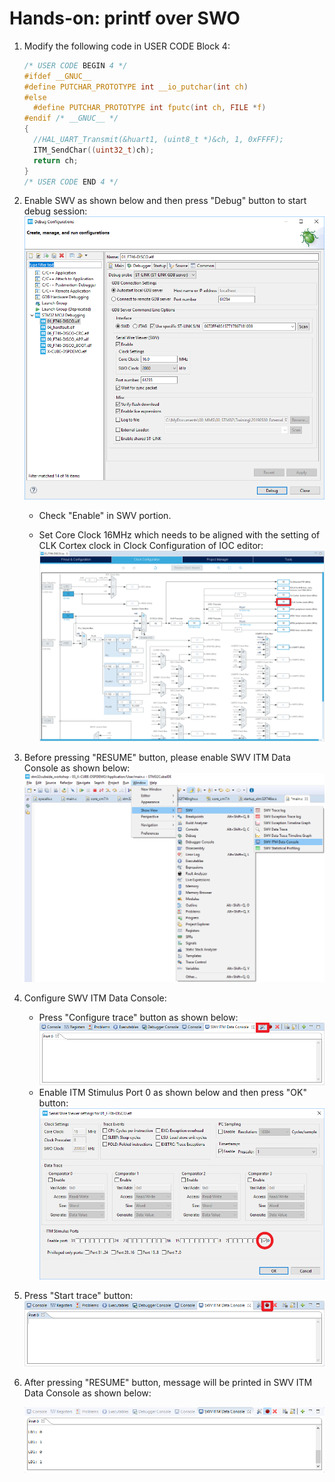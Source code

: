 # Hands-on: printf over SWO

1. Modify the following code in USER CODE Block 4:
   
   ```c
   /* USER CODE BEGIN 4 */
   #ifdef __GNUC__
   #define PUTCHAR_PROTOTYPE int __io_putchar(int ch)
   #else
     #define PUTCHAR_PROTOTYPE int fputc(int ch, FILE *f)
   #endif /* __GNUC__ */
   {
     //HAL_UART_Transmit(&huart1, (uint8_t *)&ch, 1, 0xFFFF);
     ITM_SendChar((uint32_t)ch);
     return ch;
   }
   /* USER CODE END 4 */
   ```
   
   
   
2. Enable SWV as shown below and then press "Debug" button to start debug session:  
   ![](../../docs/imgs/hands-on/04_071_enable_swv.png)          
   
   * Check "Enable" in SWV portion.
   
   * Set Core Clock 16MHz which needs to be aligned with the setting of CLK Cortex clock in Clock Configuration of IOC editor:  
     ![](../../docs/imgs/hands-on/04_074_swv-core-clock.png)
   
     
   
   
   
2. Before pressing "RESUME" button, please enable SWV ITM Data Console as shown below:  
![](../../docs/imgs/hands-on/04_072_swv-itm-data-console.png)
   
   
   
4. Configure SWV ITM Data Console:

   * Press "Configure trace" button as shown below:  
     ![](../../docs/imgs/hands-on/04_073_swv-itm-data-console-config.png)
   * Enable ITM Stimulus Port 0 as shown below and then press "OK" button:  
     ![](../../docs/imgs/hands-on/04_074_swv-itm-data-console-config-2.png)
   
   
   
5. Press "Start trace" button: 
   ![](../../docs/imgs/hands-on/04_074_swv-itm-data-console-start-trace.png)
   
   
   
6. After pressing "RESUME" button, message will be printed in SWV ITM Data Console as shown below:

   ![](../../docs/imgs/hands-on/04_076_swv-itm-data-console-result.png)

